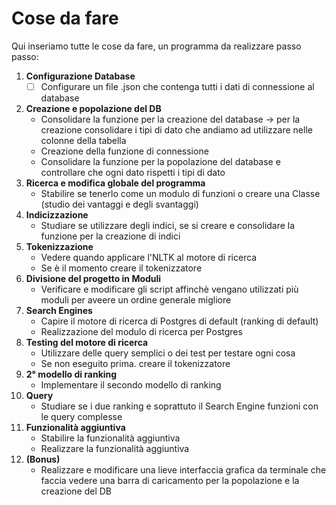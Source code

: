# Cose da fare

Qui inseriamo tutte le cose da fare, un programma da realizzare passo passo:
1. **Configurazione Database** 
    - [ ] Configurare un file .json che contenga tutti i dati di connessione al database
2. **Creazione e popolazione del DB**
    - Consolidare la funzione per la creazione del database → per la creazione consolidare i tipi di dato che andiamo ad utilizzare nelle colonne della tabella
    - Creazione della funzione di connessione
    - Consolidare la funzione per la popolazione del database e controllare che ogni dato rispetti i tipi di dato
3. **Ricerca e modifica globale del programma**
    - Stabilire se tenerlo come un modulo di funzioni o creare una Classe (studio dei vantaggi e degli svantaggi)
4. **Indicizzazione**
    - Studiare se utilizzare degli indici, se si creare e consolidare la funzione per la creazione di indici
5. **Tokenizzazione**
    - Vedere quando applicare l'NLTK al motore di ricerca
    - Se è il momento creare il tokenizzatore
6. **Divisione del progetto in Moduli**
    - Verificare e modificare gli script affinchè vengano utilizzati più moduli per aveere un ordine generale migliore
7. **Search Engines**
    - Capire il motore di ricerca di Postgres di default (ranking di default)
    - Realizzazione del modulo di ricerca per Postgres
8. **Testing del motore di ricerca**
    - Utilizzare delle query semplici o dei test per testare ogni cosa
    - Se non eseguito prima. creare il tokenizzatore
9. **2° modello di ranking**
    - Implementare il secondo modello di ranking
10. **Query**
    - Studiare se i due ranking e soprattuto il Search Engine funzioni con le query complesse
11. **Funzionalità aggiuntiva**
    - Stabilire la funzionalità aggiuntiva
    - Realizzare la funzionalità aggiuntiva
12. **(Bonus)**
    - Realizzare e modificare una lieve interfaccia grafica da terminale che faccia vedere una barra di caricamento per la popolazione e la creazione del DB